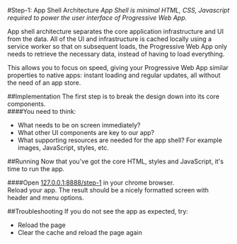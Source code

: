 #Step-1: App Shell Architecture
*App Shell is minimal HTML, CSS, Javascript required to power the user interface of Progressive Web App.*

App shell architecture separates the core application infrastructure and UI from the data. All of the UI and infrastructure is cached locally using a service worker so that on subsequent loads, the Progressive Web App only needs to retrieve the necessary data, instead of having to load everything.

This allows you to focus on speed, giving your Progressive Web App similar properties to native apps: instant loading and regular updates, all without the need of an app store.

##Implementation
The first step is to break the design down into its core components.
<br/>
####You need to think:
* What needs to be on screen immediately?
* What other UI components are key to our app?
* What supporting resources are needed for the app shell? For example images, JavaScript, styles, etc.

##Running
Now that you've got the core HTML, styles and JavaScript, it's time to run the app.

####Open [127.0.0.1:8888/step-1](http://127.0.0.1:8888/step-1) in your chrome browser.
<br/>
Reload your app. The result should be a nicely formatted screen with header and menu options.

##Troubleshooting
If you do not see the app as expected, try:
* Reload the page
* Clear the cache and reload the page again
